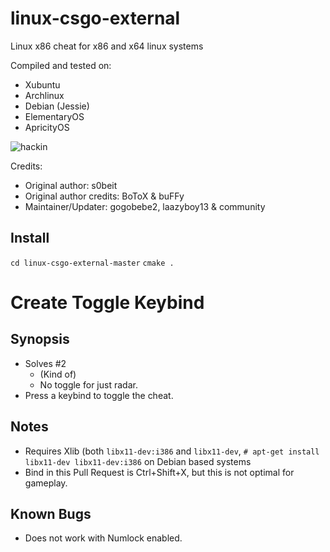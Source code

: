 linux-csgo-external
===================

Linux x86 cheat for x86 and x64 linux systems

Compiled and tested on:
- Xubuntu
- Archlinux
- Debian (Jessie)
- ElementaryOS
- ApricityOS

![hackin](http://i.imgur.com/fiKLjnQ.jpg)

Credits:
- Original author: s0beit
- Original author credits: BoToX & buFFy
- Maintainer/Updater: gogobebe2, laazyboy13 & community

## Install
`cd linux-csgo-external-master`
`cmake .`

# Create Toggle Keybind

## Synopsis
* Solves #2 
    - (Kind of)
    - No toggle for just radar.
* Press a keybind to toggle the cheat.

## Notes
* Requires Xlib (both `libx11-dev:i386` and `libx11-dev`, `# apt-get install libx11-dev libx11-dev:i386` on Debian based systems
* Bind in this Pull Request is Ctrl+Shift+X, but this is not optimal for gameplay.

## Known Bugs
* Does not work with Numlock enabled.
